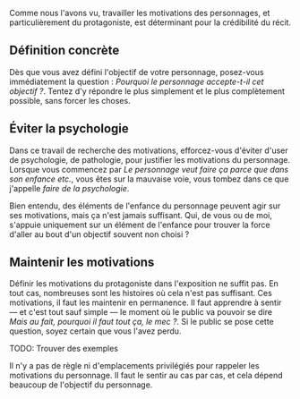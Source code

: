 <!-- Page: #460 Les motivations -->

Comme nous l'avons vu, travailler les motivations des personnages, et particulièrement du protagoniste, est déterminant pour la crédibilité du récit.

## Définition concrète

Dès que vous avez défini l'objectif de votre personnage, posez-vous immédiatement la question : *Pourquoi le personnage accepte-t-il cet objectif ?*. Tentez d'y répondre le plus simplement et le plus complètement possible, sans forcer les choses.

## Éviter la psychologie

Dans ce travail de recherche des motivations, efforcez-vous d'éviter d'user de psychologie, de pathologie, pour justifier les motivations du personnage. Lorsque vous commencez par *Le personnage veut faire ça parce que dans son enfance etc.*, vous êtes sur la mauvaise voie, vous tombez dans ce que j'appelle *faire de la psychologie*.

Bien entendu, des éléments de l'enfance du personnage peuvent agir sur ses motivations, mais ça n'est jamais suffisant. Qui, de vous ou de moi, s'appuie uniquement sur un élément de l'enfance pour trouver la force d'aller au bout d'un objectif souvent non choisi ?

## Maintenir les motivations

Définir les motivations du protagoniste dans l'exposition ne suffit pas. En tout cas, nombreuses sont les histoires où cela n'est pas suffisant. Ces motivations, il faut les maintenir en permanence. Il faut apprendre à sentir — et c'est tout sauf simple — le moment où le public va pouvoir se dire *Mais au fait, pourquoi il faut tout ça, le mec ?*. Si le public se pose cette question, soyez certain que vous l'avez perdu.

<adminonly>
  TODO: Trouver des exemples
</adminonly>

Il n'y a pas de règle ni d'emplacements privilégiés pour rappeler les motivations du personnage. Il faut le sentir au cas par cas, et cela dépend beaucoup de l'objectif du personnage.